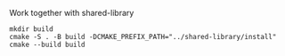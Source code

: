 Work together with shared-library

```
mkdir build
cmake -S . -B build -DCMAKE_PREFIX_PATH="../shared-library/install"
cmake --build build
```
